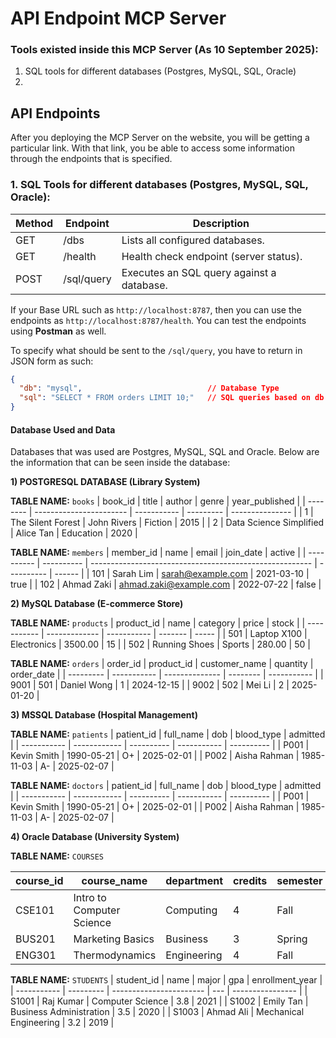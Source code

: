 # API Endpoint MCP Server
### Tools existed inside this MCP Server (As 10 September 2025):
1. SQL tools for different databases (Postgres, MySQL, SQL, Oracle)
2. 


## API Endpoints
After you deploying the MCP Server on the website, you will be getting a particular link. With that link, you be able to access some information through the endpoints that is specified.

### 1. SQL Tools for different databases (Postgres, MySQL, SQL, Oracle): 
| Method | Endpoint       | Description                                |
|--------|----------------|--------------------------------------------|
| GET    | /dbs           | Lists all configured databases.            |
| GET    | /health        | Health check endpoint (server status).     |
| POST   | /sql/query     | Executes an SQL query against a database.  |

If your Base URL such as ```http://localhost:8787```, then you can use the endpoints as ```http://localhost:8787/health```. You can test the endpoints using **Postman** as well.

To specify what should be sent to the ```/sql/query```, you have to return in JSON form as such:
```json
{
  "db": "mysql",                            // Database Type
  "sql": "SELECT * FROM orders LIMIT 10;"   // SQL queries based on db type
}
```
#### Database Used and Data
Databases that was used are Postgres, MySQL, SQL and Oracle. Below are the information that can be seen inside the database:

**1) POSTGRESQL DATABASE (Library System)**

**TABLE NAME:** ```books```
| book\_id | title                   | author      | genre     | year\_published |
| -------- | ----------------------- | ----------- | --------- | --------------- |
| 1        | The Silent Forest       | John Rivers | Fiction   | 2015            |
| 2        | Data Science Simplified | Alice Tan   | Education | 2020            |

**TABLE NAME:** ```members```
| member\_id | name       | email                                                   | join\_date | active |
| ---------- | ---------- | ------------------------------------------------------- | ---------- | ------ |
| 101        | Sarah Lim  | [sarah@example.com](mailto:sarah@example.com)           | 2021-03-10 | true   |
| 102        | Ahmad Zaki | [ahmad.zaki@example.com](mailto:ahmad.zaki@example.com) | 2022-07-22 | false  |



**2) MySQL Database (E-commerce Store)**

**TABLE NAME:** ```products```
| product\_id | name          | category    | price   | stock |
| ----------- | ------------- | ----------- | ------- | ----- |
| 501         | Laptop X100   | Electronics | 3500.00 | 15    |
| 502         | Running Shoes | Sports      | 280.00  | 50    |

**TABLE NAME:** ```orders```
| order\_id | product\_id | customer\_name | quantity | order\_date |
| --------- | ----------- | -------------- | -------- | ----------- |
| 9001      | 501         | Daniel Wong    | 1        | 2024-12-15  |
| 9002      | 502         | Mei Li         | 2        | 2025-01-20  |


**3) MSSQL Database (Hospital Management)**

**TABLE NAME:** ```patients```
| patient\_id | full\_name   | dob        | blood\_type | admitted   |
| ----------- | ------------ | ---------- | ----------- | ---------- |
| P001        | Kevin Smith  | 1990-05-21 | O+          | 2025-02-01 |
| P002        | Aisha Rahman | 1985-11-03 | A-          | 2025-02-07 |

**TABLE NAME:** ```doctors```
| patient\_id | full\_name   | dob        | blood\_type | admitted   |
| ----------- | ------------ | ---------- | ----------- | ---------- |
| P001        | Kevin Smith  | 1990-05-21 | O+          | 2025-02-01 |
| P002        | Aisha Rahman | 1985-11-03 | A-          | 2025-02-07 |

**4) Oracle Database (University System)**

**TABLE NAME:** ```COURSES```

| course\_id | course\_name              | department  | credits | semester |
| ---------- | ------------------------- | ----------- | ------- | -------- |
| CSE101     | Intro to Computer Science | Computing   | 4       | Fall     |
| BUS201     | Marketing Basics          | Business    | 3       | Spring   |
| ENG301     | Thermodynamics            | Engineering | 4       | Fall     |

**TABLE NAME:** ```STUDENTS```
| student\_id | name      | major                   | gpa | enrollment\_year |
| ----------- | --------- | ----------------------- | --- | ---------------- |
| S1001       | Raj Kumar | Computer Science        | 3.8 | 2021             |
| S1002       | Emily Tan | Business Administration | 3.5 | 2020             |
| S1003       | Ahmad Ali | Mechanical Engineering  | 3.2 | 2019             |



